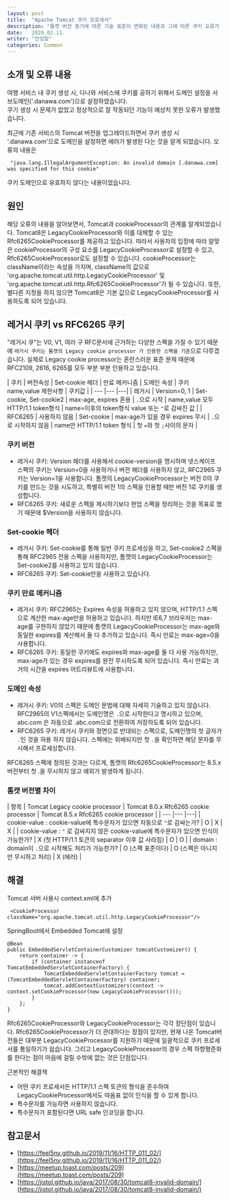 ```yaml
---
layout: post
title:  "Apache Tomcat 쿠키 프로세서"
description: "톰캣 버전 증가에 따른 기술 표준이 변화된 내용과 그에 따른 쿠키 오류가 발생했던 원인을 알아보겠습니다. "
date:   2020.02.11.
writer: "안성일"
categories: Common
---
```


## 소개 및 오류 내용

여행 서비스 내 쿠키 생성 시, 다나와 서비스에 쿠키를 공하기 위해서 도메인 설정을 서브도메인('.danawa.com')으로 설정하였습니다.  
쿠기 생성 시 문제가 없었고 정상적으로 잘 작동되던 기능이 예상치 못한 오류가 발생했습니다.

최근에 기존 서비스의 Tomcat 버전을 업그레이드하면서 쿠키 생성 시 '.danawa.com'으로 도메인을 설정하면 에러가 발생된 다는 것을 알게 되었습니다. 
오류의 내용은
```
 "java.lang.IllegalArgumentException: An invalid domain [.danawa.com] was specified for this cookie"
```
쿠키 도메인으로 유효하지 않다는 내용이었습니다.

## 원인

해당 오류의 내용을 알아보면서, Tomcat과 cookieProcessor의 관계를 알게되었습니다.
Tomcat8은 LegacyCookieProcessor와 이를 대체할 수 있는 Rfc6265CookieProcessor를 제공하고 있습니다. 
따라서 사용자의 입장에 따라 알맞은 cookieProcessor의 구성 요소를 LegacyCookieProcessor로 설정할 수 있고, Rfc6265CookieProcessor로도 설정할 수 있습니다.
cookieProcessor는 className이라는 속성을 가지며, className의 값으로 'org.apache.tomcat.util.http.LegacyCookieProcessor' 및 'org.apache.tomcat.util.http.Rfc6265CookieProcessor'가 될 수 있습니다.
또한, 별다른 지정을 하지 않으면 Tomcat8은 기본 값으로 LegacyCookieProcessor를 사용하도록 되어 있습니다. 

## 레거시 쿠키 vs RFC6265 쿠키

"레거시 쿠"는 V0, V1, 여러 구 RFC문서에 근거하는 다양한 스펙을 가질 수 있기 때문에 `레거시 쿠키는 톰캣의 Legacy cookie processor 가 인용한 스펙을 기준`으로 다루겠습니다. 실제로 Legacy cookie processor는 혼란스러운 표준 문제 때문에 RFC2109, 2616, 6265를 모두 부분 부분 인용하고 있습니다.

| 쿠키 | 버전속성 | Set-cookie 헤더 | 만료 메커니즘 | 도메인 속성 | 쿠키 name,value 제한사항 | 쿠키값 |
| --- |--- |---|
| 레거시 | Version=0, 1 | Set-cookie, Set-cookie2 | max-age, expires 혼용 | `.`으로 시작 | name,value 모두 HTTP/1.1 token형식 | name=이후의 token형식 value 또는 `"`로 감싸진 값 |
| RFC6265 | 사용하지 않음  | Set-cookie | max-age가 있을 경우 expires 무시 | `.`으로 시작하지 않음 | name만 HTTP/1.1 token 형식 | 첫 `=`와 첫 `;`사이의 문자 |

### 쿠키 버전

- 레거시 쿠키: Version 헤더를 사용해서 cookie-version을 명시하며 넷스케이프 스펙의 쿠키는 Version=0을 사용하거나 버전 헤더를 사용하지 않고, RFC2965 쿠키는 Version=1을 사용합니다. 톰캣의 LegacyCookieProcessor는 버전 0의 쿠키를 만드는 것을 시도하고, 특별히 버전 1의 스펙을 인용할 때만 버전 1로 쿠키를 생성합니다.
- RFC6265 쿠키: 새로운 스펙을 제시하기보다 현업 스펙을 정리하는 것을 목표로 했기 때문에 $Version을 사용하지 않습니다.

### Set-cookie 헤더

- 레거시 쿠키: Set-cookie를 통해 일반 쿠키 프로세싱을 하고, Set-cookie2 스펙을 통해 RFC2965 전용 스펙을 사용하지만, 톰캣의 LegacyCookieProcessor는 Set-cookie2를 사용하고 있지 않습니다.
- RFC6265 쿠키: Set-cookie만을 사용하고 있습니다.

### 쿠키 만료 메커니즘

- 레거시 쿠키: RFC2965는 Expires 속성을 허용하고 있지 않으며, HTTP/1.1 스펙으로 계산한 max-age만을 허용하고 있습니다. 하지만 IE6,7 브라우저는 max-age를 구현하지 않았기 때문에 톰캣의 LegacyCookieProcessor는 max-age와 동일한 expires를 계산해서 둘 다 추가하고 있습니다. 즉시 만료는 max-age=0을 사용합니다.
- RFC6265 쿠키: 동일한 쿠키에도 expires와 max-age를 둘 다 사용 가능하지만, max-age가 있는 경우 expires를 완전 무시하도록 되어 있습니다. 즉시 만료는 과거의 시간을 expires 어트리뷰트에 사용합니다.

### 도메인 속성

- 레거시 쿠키: V0의 스펙은 도메인 문법에 대해 자세히 기술하고 있지 않습니다. RFC2965의 V1스펙에서는 도메인명은 `.`으로 시작한다고 명시하고 있으며, abc.com 은 자동으로 .abc.com으로 전환하여 저장하도록 되어 있습니다.
- RFC6265 쿠키: 레거시 쿠키와 정면으로 반대되는 스펙으로, 도메인명의 첫 글자가 `.`인 것을 혀용 하지 않습니다. 스펙에는 위배되지만 첫 `.`을 확인하면 해당 문자를 무시해서 프로세싱합니다.

RFC6265 스펙에 정의된 것과는 다르게, 톰캣의 Rfc6265CookieProcessor는 8.5.x 버전부터 첫 .을 무시하지 않고 예외가 발생하게 됩니다.

### 톰캣 버전별 차이

| 항목 | Tomcat Legacy cookie processor | Tomcat 8.0.x Rfc6265 cookie processor | Tomcat 8.5.x Rfc6265 cookie processor |
| --- |--- |---|
| cookie-value : cookie-value에 특수문자가 있으면 자동으로 `"`로 감싸는가? | O | X | X |
| cookie-value : `"` 로 감싸지지 않은 cookie-value에 특수문자가 있으면 인식이 가능한가? | X (첫 HTTP/1.1 토큰의 separator 이후 값 사라짐) | O | O |
| domain : domain이 `.`으로 시작해도 처리가 가능한가? | O (스펙 표준이다)  | O (스펙은 아니지만 무시하고 처리) | X (에러) |

## 해결

Tomcat 서버 사용시 context.xml에 추가

```
 <CookieProcessor className="org.apache.tomcat.util.http.LegacyCookieProcessor"/>
```

SpringBoot에서 Embedded Tomcat에 설정

```
@Bean
public EmbeddedServletContainerCustomizer tomcatCustomizer() {
    return container -> {
        if (container instanceof TomcatEmbeddedServletContainerFactory) {
            TomcatEmbeddedServletContainerFactory tomcat = (TomcatEmbeddedServletContainerFactory) container;
            tomcat.addContextCustomizers(context -> context.setCookieProcessor(new LegacyCookieProcessor()));
        }
    };
}
```

Rfc6265CookieProcessor와 LegacyCookieProcessor는 각각 장단점이 있습니다. 
Rfc6265CookieProcessor가 더 관대하다는 장점이 있지만, 현재 나온 Tomcat버전들은 대부분 LegacyCookieProcessor를 지원하기 때문에 일괄적으로 쿠키 프로세서를 통일하기가 쉽습니다.
그리고 LegacyCookieProcessor의 경우 스펙 하향평준화를 한다는 점이 마음에 걸릴 수밖에 없는 것은 단점입니다.

근본적인 해결책

- 어떤 쿠키 프로세서든 HTTP/1.1 스펙 토큰의 형식을 준수하여 LegacyCookieProcessor에서도 따옴표 없이 인식을 할 수 있게 합니다.
- 특수문자를 가능하면 사용하지 않습니다.
- 특수문자가 포함된다면 URL safe 인코딩을 합니다.


## 참고문서

- [https://feel5ny.github.io/2019/11/16/HTTP_011_02/](https://feel5ny.github.io/2019/11/16/HTTP_011_02/)
- [https://meetup.toast.com/posts/209](https://meetup.toast.com/posts/209)
- [https://jistol.github.io/java/2017/08/30/tomcat8-invalid-domain/](https://jistol.github.io/java/2017/08/30/tomcat8-invalid-domain/)


